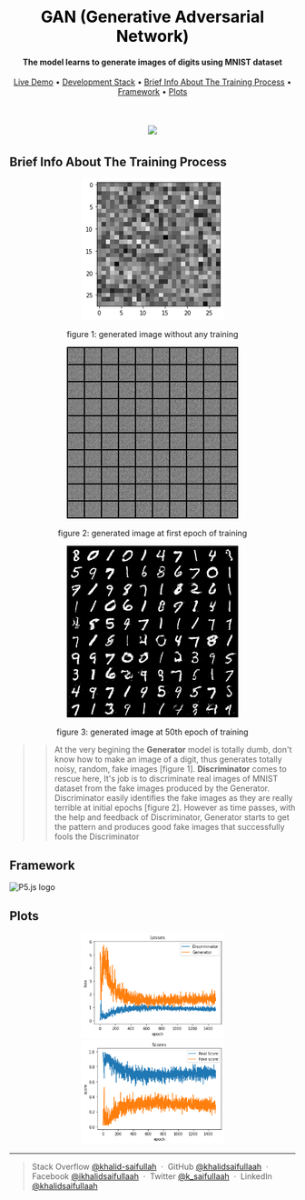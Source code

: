 
<h1 align="center">
  <br>
  <a style ="color:black; text-decoration:none;" href="https://khalidsaifullaah.github.io/pathfinding-visualizer/">GAN (Generative Adversarial Network)</a>
</h1>

<h4 align="center">The model learns to generate images of digits using MNIST dataset</h4>


<p align="center">
  <a href="#live-demo">Live Demo</a> •
  <a href="#development-stack">Development Stack</a> •
  <a href="#brief-info-about-the-algorithms">Brief Info About The Training Process</a> •
<a href="#framework">Framework</a> •
  <a href="#plots">Plots</a>
</p>

<h1 align="center"><img src="https://github.com/khalidsaifullaah/Classic-Deep-Learning-Models/blob/master/GAN/GAN_training.gif?raw=true"/></h1>



## Brief Info About The Training Process

<p align="center">
<img src="./untrained_image.png">
<p align="center">figure 1: generated image without any training</p>
</p>

<p align="center">
<img src="./first_epoch_fake_image.png">
<p align="center">figure 2: generated image at first epoch of training</p>
</p>

<p align="center">
<img src="./fake_images-0500.png">
<p align="center">figure 3: generated image at 50th epoch of training</p>
</p>


>> At the very begining the **Generator** model is totally dumb, don't know how to make an image of a digit, thus generates totally noisy, random, fake images [figure 1]. **Discriminator** comes to rescue here, It's job is to discriminate real images of MNIST dataset from the fake images produced by the Generator. Discriminator easily identifies the fake images as they are really terrible at initial epochs [figure 2]. However as time passes, with the help and feedback of Discriminator, Generator starts to get the pattern and produces good fake images that successfully fools the Discriminator



## Framework

<img width="50%" height="50%" src="https://upload.wikimedia.org/wikipedia/commons/9/96/Pytorch_logo.png" alt="P5.js logo">



## Plots
<p align="center">
<img width="50%" src="./lossVepoch.png">
<img width="50%" src="./accuracyVepoch.png">
</p>



---

> Stack Overflow [@khalid-saifullah](https://github.com/khalidsaifullaah) &nbsp;&middot;&nbsp;
> GitHub [@khalidsaifullaah](https://github.com/khalidsaifullaah) &nbsp;&middot;&nbsp;
> Facebook [@ikhalidsaifullaah](https://www.facebook.com/ikhalidsaifullaah/) &nbsp;&middot;&nbsp;
> Twitter [@k_saifullaah](https://twitter.com/k_saifullaah) &nbsp;&middot;&nbsp;
> LinkedIn [@khalidsaifullaah](https://www.linkedin.com/in/khalidsaifullaah/)

